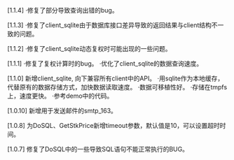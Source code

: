 [1.1.4]
·修复了部分导致查询出错的bug。

[1.1.3]
·修复了client_sqlite由于数据库接口差异导致的返回结果与client结构不一致的问题。

[1.1.2]
·修复了client_sqlite动态复权时可能出现的一些问题。

[1.1.1]
·修复了复权计算时的bug。
·优化了client_sqlite的数据查询速度。

[1.1.0]
新增client_sqlite, 向下兼容所有client中的API。
·用sqlite作为本地缓存，代替原有的数据存储方式，加快数据读取速度。
·数据可移植性好。
·存储在tmpfs上，速度更快。
·参考demo中的代码。

[1.0.10]
新增用于发送邮件的smtp_163。

[1.0.8]
为DoSQL、GetStkPrice新增timeout参数，默认值是10，可以设置超时时间。

[1.0.7]
修复了DoSQL中的一些导致SQL语句不能正常执行的BUG。
